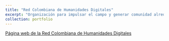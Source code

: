 ```yaml
---
title: "Red Colombiana de Humanidades Digitales"
excerpt: "Organización para impulsar el campo y generar comunidad alrededor de las HD en Colombia<br/><img src='/images/Logo RCHD para fondo blanco.png'>"
collection: portfolio
---
```


[Página web de la Red Colombiana de Humanidades Digitales](http://www.rehdi.co/)
